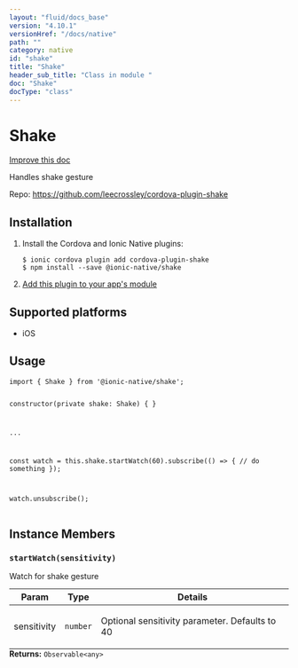 ```yaml
---
layout: "fluid/docs_base"
version: "4.10.1"
versionHref: "/docs/native"
path: ""
category: native
id: "shake"
title: "Shake"
header_sub_title: "Class in module "
doc: "Shake"
docType: "class"
---
```


<h1 class="api-title">Shake</h1>

<a class="improve-v2-docs" href="http://github.com/ionic-team/ionic-native/edit/master/src/@ionic-native/plugins/shake/index.ts#L2">
  Improve this doc
</a>







<p>Handles shake gesture</p>


<p>Repo:
  <a href="https://github.com/leecrossley/cordova-plugin-shake">
    https://github.com/leecrossley/cordova-plugin-shake
  </a>
</p>


<h2><a class="anchor" name="installation" href="#installation"></a>Installation</h2>
<ol class="installation">
  <li>Install the Cordova and Ionic Native plugins:<br>
    <pre><code class="nohighlight">$ ionic cordova plugin add cordova-plugin-shake
$ npm install --save @ionic-native/shake
</code></pre>
  </li>
  <li><a href="https://ionicframework.com/docs/native/#Add_Plugins_to_Your_App_Module">Add this plugin to your app's module</a></li>
</ol>



<h2><a class="anchor" name="platforms" href="#platforms"></a>Supported platforms</h2>
<ul>
  <li>iOS</li>
</ul>






<h2><a class="anchor" name="usage" href="#usage"></a>Usage</h2>
<pre><code class="lang-typescript">import { Shake } from &#39;@ionic-native/shake&#39;;

constructor(private shake: Shake) { }

...

const watch = this.shake.startWatch(60).subscribe(() =&gt; {
  // do something
  });

watch.unsubscribe();
</code></pre>








<h2><a class="anchor" name="instance-members" href="#instance-members"></a>Instance Members</h2>
<h3><a class="anchor" name="startWatch" href="#startWatch"></a><code>startWatch(sensitivity)</code></h3>




Watch for shake gesture
<table class="table param-table" style="margin:0;">
  <thead>
  <tr>
    <th>Param</th>
    <th>Type</th>
    <th>Details</th>
  </tr>
  </thead>
  <tbody>
  <tr>
    <td>
      sensitivity</td>
    <td>
      <code>number</code>
    </td>
    <td>
      <p>Optional sensitivity parameter. Defaults to 40</p>
</td>
  </tr>
  </tbody>
</table>

<div class="return-value" markdown="1">
  <i class="icon ion-arrow-return-left"></i>
  <b>Returns:</b> <code>Observable&lt;any&gt;</code> 
</div>





